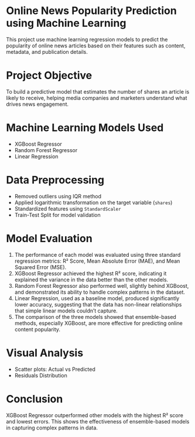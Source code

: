 # Online News Popularity Prediction using Machine Learning

This project use machine learning regression models to predict the popularity of online news articles based on their features such as content, metadata, and publication details.
# Project Objective
To build a predictive model that estimates the number of shares an article is likely to receive, helping media companies and marketers understand what drives news engagement.
# Machine Learning Models Used
- XGBoost Regressor
- Random Forest Regressor
- Linear Regression
# Data Preprocessing
- Removed outliers using IQR method
- Applied logarithmic transformation on the target variable (`shares`)
- Standardized features using `StandardScaler`
- Train-Test Split for model validation
# Model Evaluation
1. The performance of each model was evaluated using three standard regression metrics: R² Score, Mean Absolute Error (MAE), and Mean Squared Error (MSE).
2. XGBoost Regressor achieved the highest R² score, indicating it explained the variance in the data better than the other models.
3. Random Forest Regressor also performed well, slightly behind XGBoost, and demonstrated its ability to handle complex patterns in the dataset.
4. Linear Regression, used as a baseline model, produced significantly lower accuracy, suggesting that the data has non-linear relationships that simple linear models couldn’t capture.
5. The comparison of the three models showed that ensemble-based methods, especially XGBoost, are more effective for predicting online content popularity.
# Visual Analysis
- Scatter plots: Actual vs Predicted
- Residuals Distribution
# Conclusion
XGBoost Regressor outperformed other models with the highest R² score and lowest errors. This shows the effectiveness of ensemble-based models in capturing complex patterns in data.
